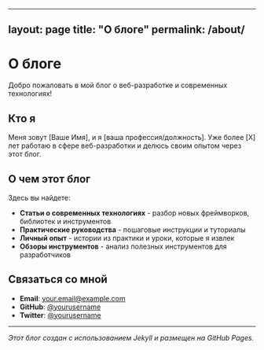 <!-- about.md -->
---
layout: page
title: "О блоге"
permalink: /about/
---

# О блоге

Добро пожаловать в мой блог о веб-разработке и современных технологиях!

## Кто я

Меня зовут [Ваше Имя], и я [ваша профессия/должность]. Уже более [X] лет работаю в сфере веб-разработки и делюсь своим опытом через этот блог.

## О чем этот блог

Здесь вы найдете:

- **Статьи о современных технологиях** - разбор новых фреймворков, библиотек и инструментов
- **Практические руководства** - пошаговые инструкции и туториалы
- **Личный опыт** - истории из практики и уроки, которые я извлек
- **Обзоры инструментов** - анализ полезных инструментов для разработчиков

## Связаться со мной

- **Email**: [your.email@example.com](mailto:your.email@example.com)
- **GitHub**: [@yourusername](https://github.com/yourusername)
- **Twitter**: [@yourusername](https://twitter.com/yourusername)

---

*Этот блог создан с использованием Jekyll и размещен на GitHub Pages.*